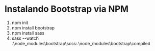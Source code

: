 # Instalando Bootstrap via NPM

1. npm init
2. npm install bootstrap
3. npm install sass
4. sass --watch .\node_modules\bootstrap\scss:.\node_modules\bootstrap\compiled
